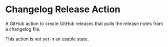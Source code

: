 # Changelog Release Action
A GitHub action to create GitHub releases that pulls the release notes from a
changelog file.

This action is not yet in an usable state.
